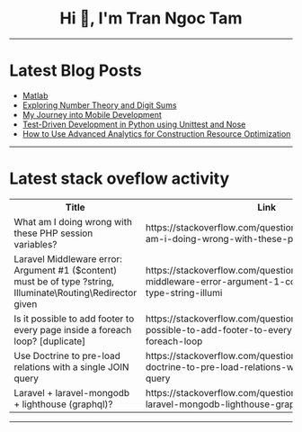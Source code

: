 <h1 align="center">Hi 👋, I'm Tran Ngoc Tam</h1>

---

# Latest Blog Posts 
<!-- BLOG-POST-LIST:START -->
- [Matlab](https://dev.to/eric_dequ/matlab-1e1c)
- [Exploring Number Theory and Digit Sums](https://dev.to/eric_dequ/exploring-number-theory-and-digit-sums-elh)
- [My Journey into Mobile Development](https://dev.to/monyasau/my-journey-into-mobile-development-3g52)
- [Test-Driven Development in Python using Unittest and Nose](https://dev.to/h4ck3rd33p/test-driven-development-in-python-using-unittest-and-nosetest-24ck)
- [How to Use Advanced Analytics for Construction Resource Optimization](https://dev.to/quantumcybersolution/how-to-use-advanced-analytics-for-construction-resource-optimization-1bib)
<!-- BLOG-POST-LIST:END -->

---

# Latest stack oveflow activity
<table>
  <tr><th>Title</th><th>Link</th></tr>
  <!-- STACKOVERFLOW:START --><tr><td>What am I doing wrong with these PHP session variables?</td><td>https://stackoverflow.com/questions/78683191/what-am-i-doing-wrong-with-these-php-session-variables</td></tr><tr><td>Laravel Middleware error: Argument #1 &lpar;$content&rpar; must be of type ?string, Illuminate\Routing\Redirector given</td><td>https://stackoverflow.com/questions/78683165/laravel-middleware-error-argument-1-content-must-be-of-type-string-illumi</td></tr><tr><td>Is it possible to add footer to every page inside a foreach loop? [duplicate]</td><td>https://stackoverflow.com/questions/78683127/is-it-possible-to-add-footer-to-every-page-inside-a-foreach-loop</td></tr><tr><td>Use Doctrine to pre-load relations with a single JOIN query</td><td>https://stackoverflow.com/questions/78682950/use-doctrine-to-pre-load-relations-with-a-single-join-query</td></tr><tr><td>Laravel + laravel-mongodb + lighthouse &lpar;graphql&rpar;?</td><td>https://stackoverflow.com/questions/78682943/laravel-laravel-mongodb-lighthouse-graphql</td></tr><!-- STACKOVERFLOW:END -->
</table>

---



